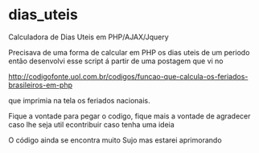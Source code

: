 # dias_uteis

Calculadora de Dias Uteis em PHP/AJAX/Jquery

Precisava de uma forma de calcular em PHP os dias uteis de um periodo
então desenvolvi esse script  á partir de uma postagem que vi no

http://codigofonte.uol.com.br/codigos/funcao-que-calcula-os-feriados-brasileiros-em-php

que imprimia na tela os feriados nacionais.

Fique a vontade para pegar o codigo, fique mais a vontade de agradecer caso lhe seja util econtribuir
caso tenha uma ideia

O código ainda se encontra muito Sujo mas estarei aprimorando
